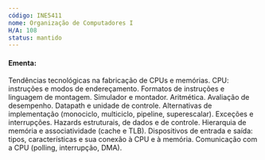 ```yaml
---
código: INE5411
nome: Organização de Computadores I
H/A: 108
status: mantido
---
```


#### Ementa:
Tendências tecnológicas na fabricação de CPUs e memórias. CPU: instruções e modos de endereçamento. Formatos de instruções e linguagem de montagem. Simulador e montador. Aritmética. Avaliação de desempenho. Datapath e unidade de controle. Alternativas de implementação (monociclo, multiciclo, pipeline, superescalar). Exceções e interrupções. Hazards estruturais, de dados e de controle. Hierarquia de memória e associatividade (cache e TLB). Dispositivos de entrada e saída: tipos, características e sua conexão à CPU e à memória. Comunicação com a CPU (polling, interrupção, DMA).

